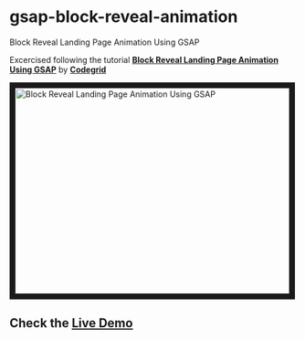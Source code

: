 # gsap-block-reveal-animation

Block Reveal Landing Page Animation Using GSAP

Excercised following the tutorial **[Block Reveal Landing Page Animation Using GSAP](https://www.youtube.com/watch?v=rke_hLbbkfU)** by **[Codegrid](https://www.youtube.com/@codegrid)**

<a href="http://www.youtube.com/watch?feature=player_embedded&v=rke_hLbbkfU" target="_blank"><img src="http://img.youtube.com/vi/rke_hLbbkfU/0.jpg" alt="Block Reveal Landing Page Animation Using GSAP" width="480" height="360" border="10" /></a>

## Check the **[Live Demo](https://olaf-wilkosz.github.io/gsap-block-reveal-animation/)**